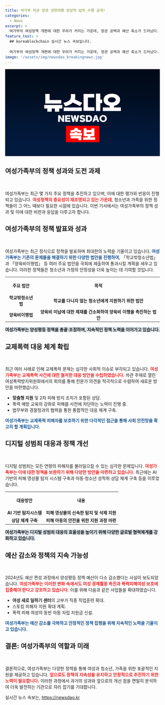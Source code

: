 ```yaml
---
title: 여가부 차관 장관 권한대행 정상적 업무 수행 공개!
categories:
  - News
excerpt: >
  여가부의 여성정책 개편에 대한 우려가 커지는 가운데, 장관 공백과 예산 축소가 드러났다. 그러나 여가부는 주요 정책이 정상적으로 추진되고 있음을 주장하며, 성평등 이슈에 대한 체계적 대책을 마련하고 있다고 강조하고 있다.
feature_text: >
  ## koreablockchain 실시간 뉴스 속보입니다.

  여가부의 여성정책 개편에 대한 우려가 커지는 가운데, 장관 공백과 예산 축소가 드러났다. 그러나 여가부는 주요 정책이 정상적으로 추진되고 있음을 주장하며, 성평등 이슈에 대한 체계적 대책을 마련하고 있다고 강조하고 있다.
image: '/assets/img/newsdao_breakingnews.jpg'
---
```


<p><img src="/assets/img/newsdao_breakingnews.jpg" alt="koreablockchain 속보" /></p>

<h2 data-ke-size="size26">여성가족부의 정책 성과와 도전 과제</h2>

<p data-ke-size="size16">&nbsp;</p>

<p>여성가족부는 최근 몇 가지 주요 정책을 추진하고 있으며, 이에 대한 평가와 반응이 진행되고 있습니다. <b><span style="color: #ee2323;">여성정책의 중요성이 재조명되고 있는 가운데</span></b>, 청소년과 가족을 위한 정책들이 그 어느 때보다 필요한 시점에 있습니다. 이번 기사에서는 여성가족부의 정책 성과 및 이에 대한 비판과 응답을 다루고자 합니다.</p>

<h2 data-ke-size="size26">여성가족부의 정책 발표와 성과</h2>

<p data-ke-size="size16">&nbsp;</p>

<p>여성가족부는 최근 정식으로 정책을 발표하며 최대한의 노력을 기울이고 있습니다. <b><span style="color: #1a5490;">여성가족부는 기존의 문제들을 해결하기 위한 다양한 법안을 진행하여</span></b>, 「학교밖청소년법」과 「양육비이행법」 등 여러 주요 법안을 국회에 제출하여 통과시킬 계획을 세우고 있습니다. 이러한 정책들은 청소년과 가정의 안정성을 더욱 높이는 데 기여할 것입니다. </p>

<table style="width: 100%; border-collapse: collapse;">
  <tr>
    <th style="text-align: center; height: 48px;">주요 법안</th>
    <th style="text-align: center; height: 48px;">목적</th>
  </tr>
  <tr>
    <td style="text-align: center; height: 17px;"><b>학교밖청소년법</b></td>
    <td style="text-align: center; height: 17px;"><b>학교를 다니지 않는 청소년에게 지원하기 위한 법안</b></td>
  </tr>
  <tr>
    <td style="text-align: center; height: 17px;"><b>양육비이행법</b></td>
    <td style="text-align: center; height: 17px;"><b>양육비 미납에 대한 제재를 간소화하여 양육비 이행을 촉진하는 법안</b></td>
  </tr>
</table>

<p><b><span style="background-color: #21538527;">여성가족부는 양성평등 정책을 총괄·조정하며, 지속적인 정책 노력을 이어가고 있습니다.</span></b></p>

<h2 data-ke-size="size26">교제폭력 대응 체계 확립</h2>

<p data-ke-size="size16">&nbsp;</p>

<p>최근 여러 사례로 인해 교제폭력 문제는 심각한 사회적 이슈로 부각되고 있습니다. <b><span style="color: #ee2323;">여성가족부는 교제폭력 사건에 대한 철저한 대응 방안을 수립하였습니다.</span></b> 차관 주재로 열린 여성폭력방지위원회에서의 회의를 통해 전문가 의견을 적극적으로 수렴하여 새로운 방안을 마련했습니다. </p>

<ul>
<li><b>맞춤형 지원</b> 및 2차 피해 방지 조치가 포함된 상담.</li>
<li>폭력 예방 교육의 강화로 피해를 사전에 차단하는 노력이 진행 중.</li>
<li>법무부와 경찰청과의 협력을 통한 통합적인 대응 체계 구축.</li>
</ul>

<p><b><span style="color: #1a5490;">여성가족부는 교제폭력 피해자를 보호하기 위한 다각적인 접근을 통해 사회 안전망을 확고히 할 계획입니다.</span></b></p>

<h2 data-ke-size="size26">디지털 성범죄 대응과 정책 개선</h2>

<p data-ke-size="size16">&nbsp;</p>

<p>디지털 성범죄는 모든 연령의 피해자를 불러일으킬 수 있는 심각한 문제입니다. <b><span style="color: #ee2323;">여성가족부는 이에 대한 정책을 보완하기 위해 다양한 방안을 마련하고 있습니다.</span></b> 최근에는 AI 기반의 피해 영상물 탐지 시스템 구축과 아동·청소년 성착취 상담 체계 구축 등을 이루었습니다.</p>

<table>
  <tr>
    <th style="text-align: center; height: 48px;">대응방안</th>
    <th style="text-align: center; height: 48px;">내용</th>
  </tr>
  <tr>
    <td style="text-align: center; height: 17px;"><b>AI 기반 탐지시스템</b></td>
    <td style="text-align: center; height: 17px;"><b>피해 영상물의 신속한 탐지 및 삭제 지원</b></td>
  </tr>
  <tr>
    <td style="text-align: center; height: 17px;"><b>상담 체계 구축</b></td>
    <td style="text-align: center; height: 17px;"><b>피해 아동의 안전을 위한 지원 과정 마련</b></td>
  </tr>
</table>

<p><b><span style="background-color: #21538527;">여성가족부는 디지털 성범죄 대응의 효율성을 높이기 위해 다양한 글로벌 협력체계를 강화하고 있습니다.</span></b></p>

<h2 data-ke-size="size26">예산 감소와 정책의 지속 가능성</h2>

<p data-ke-size="size16">&nbsp;</p>

<p>2024년도 예산 편성 과정에서 양성평등 정책 예산이 다소 감소했다는 사실이 보도되었습니다. <b><span style="color: #ee2323;">여성가족부는 이러한 변화 속에서도 여성 경제활동 촉진과 폭력피해여성 보호에 집중해야 한다고 강조하고 있습니다.</span></b> 이를 위해 다음과 같은 사업들을 확대하였습니다.</p>

<ul>
<li><b>여성 새로 일하기 센터</b>의 고부가 직종 직업훈련 확대.</li>
<li>스토킹 피해자 지원 확대 계획.</li>
<li>폭력 피해 여성의 동반 아동 자립 지원금 신설.</li>
</ul>

<p><b><span style="color: #1a5490;">여성가족부는 예산 감소를 극복하고 안정적인 정책 집행을 위해 지속적인 노력을 기울이고 있습니다.</span></b></p>

<h2 data-ke-size="size26">결론: 여성가족부의 역할과 미래</h2>

<p data-ke-size="size16">&nbsp;</p>

<p>결론적으로, 여성가족부는 다양한 정책을 통해 여성과 청소년, 가족을 위한 포괄적인 지원을 제공하고 있습니다. <b><span style="color: #ee2323;">앞으로도 정책의 지속성을 유지하고 안정적으로 추진하기 위한 노력이 필요합니다.</span></b> 이러한 과정에서 과거의 성과와 앞으로의 개선 점을 면밀히 분석하여 더욱 발전하는 기관으로 자리 잡기를 기대합니다. </p>

<p data-ke-size="size16"></p>
실시간 뉴스 속보는, <a href="https://newsdao.kr" rel="dofollow">https://newsdao.kr</a>


